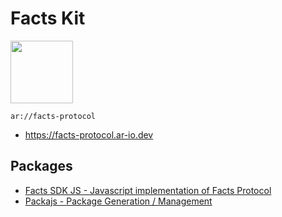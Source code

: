 # Facts Kit

<img src="https://oqfrmvvkx6kfvhswy45wpmpppwjwd6seafaaehb2tmb47i2bgpgq.arweave.net/dAsWVqq_lFqeVsc7Z7HvfZNh-kQBQAIcOpsDz6NBM80"  width="100">

`ar://facts-protocol`

- https://facts-protocol.ar-io.dev

## Packages

- [Facts SDK JS - Javascript implementation of Facts Protocol](./packages/facts-sdk/README.md)
- [Packajs - Package Generation / Management](./packages/facts-sdk/README.md)
